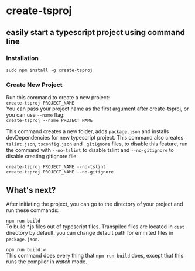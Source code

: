 # create-tsproj
## easily start a typescript project using command line

### Installation
`sudo npm install -g create-tsproj`

### Create New Project
Run this command to create a new project:  
`create-tsproj PROJECT_NAME`  
You can pass your project name as the first argument after create-tsproj, or you can use `--name` flag:  
`create-tsproj --name PROJECT_NAME`  

This command creates a new folder, adds `package.json` and installs devDependencies for new typescript project.
This command also creates `tslint.json`, `tsconfig.json` and `.gitignore` files, to disable this feature, run the command with `--no-tslint` to disable tslint and `--no-gitignore` to disable creating gitignore file.

`create-tsproj PROJECT_NAME --no-tslint`  
`create-tsproj PROJECT_NAME --no-gitignore`  

## What's next?
After initiating the project, you can go to the directory of your project and run these commands:

`npm run build`  
To build *.js files out of typescript files. Transpiled files are located in `dist` directory by default. you can change default path for emmited files in `package.json`.  

`npm run build:w`  
This command does every thing that `npm run build` does, except that this runs the compiler in *watch* mode.